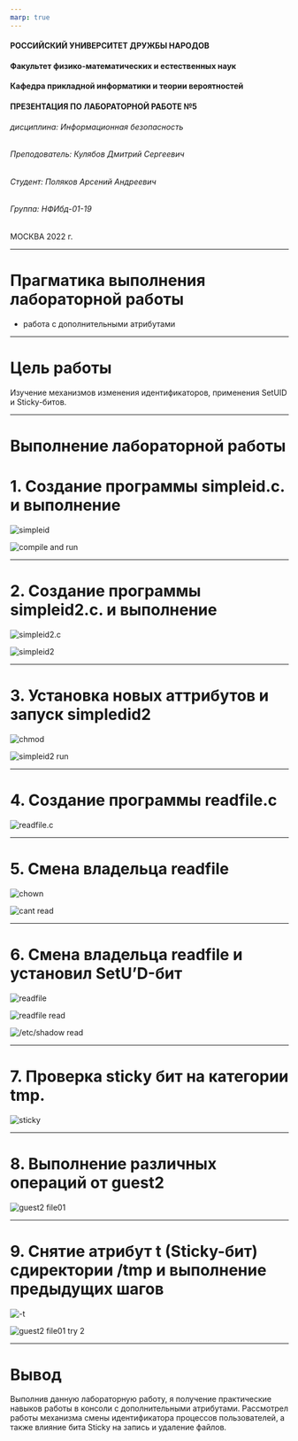 ```yaml
---
marp: true
---
```


<style>
section.titleslide h6
{
    text-align: right;
}
section.titleslide
{
    text-align: center;
}
</style>

<!-- _class: titleslide -->

#### РОССИЙСКИЙ УНИВЕРСИТЕТ ДРУЖБЫ НАРОДОВ
#### Факультет физико-математических и естественных наук  
#### Кафедра прикладной информатики и теории вероятностей 
#### ПРЕЗЕНТАЦИЯ ПО ЛАБОРАТОРНОЙ РАБОТЕ №5

###### дисциплина: Информационная безопасность
###### Преподователь: Кулябов Дмитрий Сергеевич
###### Студент: Поляков Арсений Андреевич
###### Группа: НФИбд-01-19
МОСКВА
2022 г.

---

# **Прагматика выполнения лабораторной работы**

- работа с дополнительными атрибутами

---

# **Цель работы**

Изучение механизмов изменения идентификаторов, применения SetUID и Sticky-битов.

---

# **Выполнение лабораторной работы**

# 1. Создание программы simpleid.c. и выполнение
![simpleid](Img/1.png "simpleid.c")

![compile and run](Img/2.png "compile and run")

---

# 2. Создание программы simpleid2.c. и выполнение
![simpleid2.c](Img/3.png "simpleid2.c")

![simpleid2](Img/4.png "simpleid2")

---

# 3. Установка новых аттрибутов и запуск simpledid2
![chmod](Img/5.png "chmod")

![simpleid2 run](Img/6.png "simpleid2 run")

---

# 4. Создание программы readfile.c
![readfile.c](Img/7.png "readfile.c")

---

# 5. Смена владельца readfile
![chown](Img/8.png "chown")

![cant read](Img/9.png "cant read")

---

# 6. Смена владельца readfile и установил SetU’D-бит
![readfile](Img/10.png "readfile")

![readfile read](Img/11.png "readfile read")

![/etc/shadow read](Img/12.png "/etc/shadow read")

---

# 7. Проверка sticky бит на категории tmp.

![sticky](Img/13.png "sticky")

---

# 8. Выполнение различных операций от guest2

![guest2 file01](Img/14.png "guest2 file01")

---

# 9. Снятие атрибут t (Sticky-бит) сдиректории /tmp и выполнение предыдущих шагов

![-t](Img/15.png "-t")

![guest2 file01 try 2](Img/16.png "guest2 file01 try 2")

---

# Вывод

Выполнив данную лабораторную работу, я получение практические навыков работы в консоли с дополнительными атрибутами. Рассмотрел работы механизма смены идентификатора процессов пользователей, а также влияние бита Sticky на запись и удаление файлов.